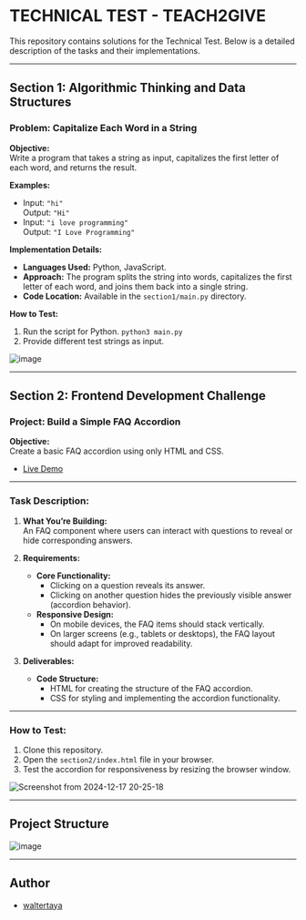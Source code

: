 # TECHNICAL TEST - TEACH2GIVE

This repository contains solutions for the Technical Test. Below is a detailed description of the tasks and their implementations. 

---

## **Section 1: Algorithmic Thinking and Data Structures**

### **Problem:** Capitalize Each Word in a String

**Objective:**  
Write a program that takes a string as input, capitalizes the first letter of each word, and returns the result.

**Examples:**  
- Input: `"hi"`  
  Output: `"Hi"`  
- Input: `"i love programming"`  
  Output: `"I Love Programming"`  

**Implementation Details:**  
- **Languages Used:** Python, JavaScript.  
- **Approach:** The program splits the string into words, capitalizes the first letter of each word, and joins them back into a single string.  
- **Code Location:** Available in the `section1/main.py` directory.

**How to Test:**  
1. Run the script for Python. `python3 main.py`
2. Provide different test strings as input.

![image](https://github.com/user-attachments/assets/6aaa76c1-2982-4662-bff2-db56f4e8d04e)

---

## **Section 2: Frontend Development Challenge**

### **Project:** Build a Simple FAQ Accordion  

**Objective:**  
Create a basic FAQ accordion using only HTML and CSS.

- [Live Demo](https://rad-scone-5d69cf.netlify.app/)

---

### **Task Description:**

1. **What You’re Building:**  
   An FAQ component where users can interact with questions to reveal or hide corresponding answers.

2. **Requirements:**  
   - **Core Functionality:**  
     - Clicking on a question reveals its answer.  
     - Clicking on another question hides the previously visible answer (accordion behavior).  
   - **Responsive Design:**  
     - On mobile devices, the FAQ items should stack vertically.  
     - On larger screens (e.g., tablets or desktops), the FAQ layout should adapt for improved readability.

3. **Deliverables:**  
   - **Code Structure:**  
     - HTML for creating the structure of the FAQ accordion.  
     - CSS for styling and implementing the accordion functionality.  

---

### **How to Test:**  

1. Clone this repository.  
2. Open the `section2/index.html` file in your browser.  
3. Test the accordion for responsiveness by resizing the browser window.

![Screenshot from 2024-12-17 20-25-18](https://github.com/user-attachments/assets/12f2cc20-dbf8-4df9-b72d-d41217fa1af7)


---

## **Project Structure**

![image](https://github.com/user-attachments/assets/3b69c24f-63cd-412f-9670-e0ece8c9bb2a)

---


## Author

- [waltertaya](https://github.com/waltertaya)

